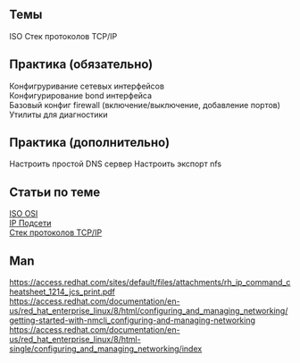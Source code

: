 ## Темы
ISO
Стек протоколов TCP/IP

## Практика (обязательно)
Конфигруривание сетевых интерфейсов  
Конфигурирование bond интерфейса  
Базовый конфиг firewall (включение/выключение, добавление портов)
Утилиты для диагностики

## Практика (дополнительно)
Настроить простой DNS сервер
Настроить экспорт nfs

## Статьи по теме
[ISO OSI](https://ru.wikipedia.org/wiki/%D0%A1%D0%B5%D1%82%D0%B5%D0%B2%D0%B0%D1%8F_%D0%BC%D0%BE%D0%B4%D0%B5%D0%BB%D1%8C_OSI)  
[IP Подсети](https://ru.wikipedia.org/wiki/%D0%9F%D0%BE%D0%B4%D1%81%D0%B5%D1%82%D1%8C)  
[Стек протоколов TCP/IP](https://selectel.ru/blog/tcp-ip-for-beginners/)  

## Man
https://access.redhat.com/sites/default/files/attachments/rh_ip_command_cheatsheet_1214_jcs_print.pdf  
https://access.redhat.com/documentation/en-us/red_hat_enterprise_linux/8/html/configuring_and_managing_networking/getting-started-with-nmcli_configuring-and-managing-networking  
https://access.redhat.com/documentation/en-us/red_hat_enterprise_linux/8/html-single/configuring_and_managing_networking/index  


